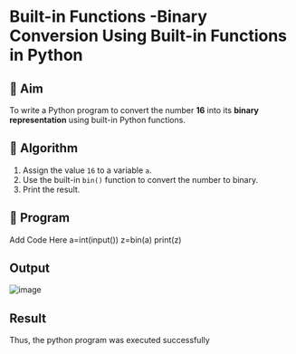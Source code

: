 # Built-in Functions -Binary Conversion Using Built-in Functions in Python

## 🎯 Aim
To write a Python program to convert the number **16** into its **binary representation** using built-in Python functions.

## 🧠 Algorithm
1. Assign the value `16` to a variable `a`.
2. Use the built-in `bin()` function to convert the number to binary.
3. Print the result.

## 🧾 Program

Add Code Here
a=int(input())
z=bin(a)
print(z)
## Output
![image](https://github.com/user-attachments/assets/7405381c-6750-4f69-b32d-cf55396e8655)

## Result
Thus, the python program was executed successfully
